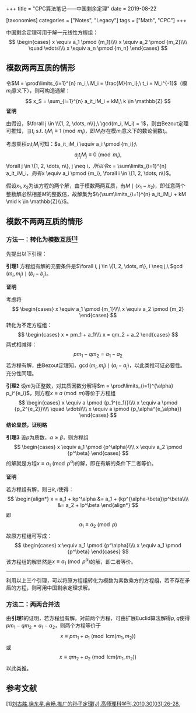 +++
title = "CPC算法笔记——中国剩余定理"
date = 2019-08-22

[taxonomies]
categories = ["Notes", "Legacy"]
tags = ["Math", "CPC"]
+++

中国剩余定理可用于解一元线性方程组：
$$
\begin{cases}
x \equiv a_1 \pmod {m_1}\\\\
x \equiv a_2 \pmod {m_2}\\\\
\quad \vdots\\\\
x \equiv a_n \pmod {m_n}
\end{cases}
$$

<!-- more -->

## 模数两两互质的情形

令$M = \prod\limits_{i=1}^{n} m_i,\ M_i = \frac{M}{m_i},\ t_i = M_i^{-1}$（模$m_i$意义下），则可构造通解：
$$
x_S = \sum_{i=1}^{n} a_it_iM_i + kM,\ k \in \mathbb{Z}
$$
**证明**

由假设，$\forall j \in \\{1, 2, \dots, n\\},\ \gcd(m_i, M_i) = 1$，则由Bezout定理可推知，$\exists t_i \text{ s.t. } t_iM_i \equiv 1 \pmod {m_i}$，即$M_i$存在模$m_i$意义下的数论倒数$t_i$。

考虑乘积$a_it_iM_i$可知：$a_it_iM_i \equiv a_i \pmod {m_i};\ $$a_jt_jM_j \equiv 0 \pmod {m_i}, $$\forall j \in \\{1, 2, \dots, n\\}, j \neq i$，所以令$x = \sum\limits_{i=1}^{n} a_it_iM_i$，则有$x \equiv a_i \pmod {m_i}, \forall i \in \\{1, 2, \dots, n\\}$。

假设$x_1, x_2$为该方程的两个解，由于模数两两互质，有$M \mid (x_1-x_2)$，即任意两个整数解必然相差$M$的整数倍，故解集为$\\{\sum\limits_{i=1}^{n} a_it_iM_i + kM \mid k \in \mathbb{Z}\\}$。


## 模数不两两互质的情形

### 方法一：转化为模数互质[<sup>[1]</sup>](#refer-1)

先提出以下引理：

**引理1** 方程组有解的充要条件是$\forall i, j \in \\{1, 2, \dots, n\\}, i \neq j,\ $$\gcd(m_i, m_j) \mid (b_i-b_j)$。

**证明**

考虑将
$$
\begin{cases}
x \equiv a_1 \pmod {m_1}\\\\
x \equiv a_2 \pmod {m_2}
\end{cases}
$$
转化为不定方程组：
$$
\begin{cases}
x = pm_1 + a_1\\\\
x = qm_2 + a_2
\end{cases}
$$
两式相减得：
$$
pm_1 - qm_2 = a_1 - a_2
$$
若方程有解，由Bezout定理知，$\gcd(m_i, m_j) \mid (a_i - a_j)$，以此类推可证必要性。充分性同理。

**引理2** 设$m$为正整数，对其质因数分解得$m = \prod\limits_{i=1}^{\alpha} p_i^{e_i}$，则方程$x \equiv a \pmod m$等价于方程组
$$
\begin{cases}
x \equiv a \pmod {p_1^{e_1}}\\\\
x \equiv a \pmod {p_2^{e_2}}\\\\
\quad \vdots\\\\
x \equiv a \pmod {p_\alpha^{e_\alpha}}
\end{cases}
$$
**结论显然，证明略**

**引理3** 设$p$为质数，$\alpha \geq \beta$，则方程组
$$
\begin{cases}
x \equiv a_1 \pmod {p^\alpha}\\\\
x \equiv a_2 \pmod {p^\beta}
\end{cases}
$$
的解就是方程$x \equiv a_1 \pmod {p^\alpha}$的解，即在有解的条件下二者等价。

**证明**

若方程组有解，则$\exists k, l$使得：
$$
\begin{align*}
x = a_1 + kp^\alpha &= a_1 + (kp^{\alpha-\beta})p^\beta\\\\
&= a_2 + lp^\beta
\end{align*}
$$
即
$$
a_1 \equiv a_2 \pmod p
$$
故原方程组可写成：
$$
\begin{cases}
x \equiv a_1 \pmod {p^\alpha}\\\\
x \equiv a_1 \pmod {p^\beta}
\end{cases}
$$
该方程组的解显然是$x \equiv a_1 \pmod {p^\alpha}$的解，即二者等价。

------

利用以上三个引理，可以将原方程组转化为模数为素数乘方的方程组，若不存在矛盾的方程，则可用中国剩余定理求解。

### 方法二：两两合并法

由**引理1**的证明，若方程组有解，对前两个方程，可由扩展Euclid算法解得$p, q$使得$pm_1 - qm_2 = a_1 - a_2$，则两个方程等价于
$$
x \equiv pm_1+a_1 \pmod {\mathrm{lcm}(m_1, m_2)}
$$
或
$$
x \equiv qm_2+a_2 \pmod {\mathrm{lcm}(m_1, m_2)}
$$
以此类推。

## 参考文献

<div id="refer-1">[1]<a href="http://www.cnki.com.cn/Article/CJFDTotal-GLKX201003013.htm">刘古胜,徐东星,余畅.推广的孙子定理[J].高师理科学刊,2010,30(03):26-28. </a></div>

